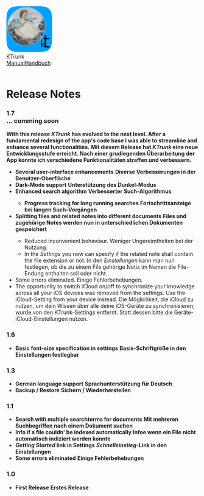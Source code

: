 <div class="logoRow">
  <div class="logoColumn logoColumnLeft">
    <img src="./../logo120.png">
  </div>
  <div class="logoColumn logoColumnRight">
    <div class="vCentered">
      <div class="logoTitle">KTrunk</div>
      <div class="logoTitle"><a href="./../Manual.html"><span class="en">Manual</span><span class="de">Handbuch</span></a></div>
      <div class="logoDescription" style="text-align: right;">&nbsp;</div>
    </div>
  </div>
</div>
<h1>
  Release Notes
</h1>

<h3>1.7<br>... comming soon</h3>
<span class="en"><b>With this release <i><b>KTrunk</b></i> has evolved to the next level. After a fundamental redesign of the app's code base I was able to streamline and enhance several functionalities.</b></span>
<span class="de"><b>Mit diesem Release hat <i><b>KTrunk</b></i> eine neue Entwicklungsstufe erreicht. Nach einer grudlegenden Überarbeitung der App konnte ich verschiedene Funktionalitäten straffen und verbessern.</b></span>
<ul>
  <li>
    <span class="en"><b>Several user-interface enhancements</b></span>
    <span class="de"><b>Diverse Verbesserungen in der Benutzer-Oberfläche</b></span>
  </li>
  <li>
    <span class="en"><b>Dark-Mode support</b></span>
    <span class="de"><b>Unterstützung des Dunkel-Modus</b></span>
  </li>
  <li>
    <span class="en"><b>Enhanced search algorithm</b></span>
    <span class="de"><b>Verbesserter Such-Algorithmus</b></span>
  </li>
  <ul>
    <li>
      <span class="en"><b>Progress tracking for long running searches</b></span>
      <span class="de"><b>Fortschrittsanzeige bei langen Such-Vorgängen</b></span>
    </li>
  </ul>
  <li>
    <span class="en"><b>Splitting files and related notes into different documents</b></span>
    <span class="de"><b>Files und zugehörige Notes werden nun in unterschiedlichen Dokumenten gespeichert</b></span>
  </li>
  <ul>
    <li>
      <span class="en">Reduced inconvenient behaviour.</span>
      <span class="de">Weniger Ungereimtheiten bei der Nutzung.</span>
    </li>
    <li>
      <span class="en">In the <i>Settings</i> you now can specify if the related note shall contain the file extension or not.</span>
      <span class="de">In den <i>Einstellungen</i> kann man nun festlegen, ob die zu einem File gehörige Notiz im Namen die File-Endung enthalten soll oder nicht.</span>
    </li>
  </ul>
  <li>
    <span class="en">Some errors eliminated.</span>
    <span class="de">Einige Fehlerbehebungen.</span>
  </li>
  <li>
    <span class="en">The opportunity to switch iCloud on/off to synchronize your knowledge across all your iOS devices was removed from the settings. Use the iCloud-Setting from your device instead.</span>
    <span class="de">Die Möglichkeit, die iCloud zu nutzen, um dein Wissen über alle deine iOS-Geräte zu synchronisieren, wurde von den KTrunk-Settings entfernt. Statt dessen bitte die Geräte-iCloud-Einstellungen nutzen.</span>
  </li>
</ul>

<h3>1.6</h3>
<ul>
  <li>
    <span class="en"><b>Basic font-size specification in settings</b></span>
    <span class="de"><b>Basis-Schriftgröße in den Einstellungen festlegbar</b></span>
  </li>
</ul>

<h3>1.3</h3>
<ul>
  <li>
    <span class="en"><b>German language support</b></span>
    <span class="de"><b>Sprachunterstützung für Deutsch</b></span>
  </li>
  <li>
    <span class="en"><b>Backup / Restore</b></span>
    <span class="de"><b>Sichern / Wiederherstellen</b></span>
  </li>
</ul>

<h3>1.1</h3>
<ul>
  <li>
    <span class="en"><b>Search with multiple searchterms for documents</b></span>
    <span class="de"><b>Mit mehreren Suchbegriffen nach einem Dokument suchen</b></span>
  </li>
  <li>
    <span class="en"><b>Info if a file couldn' be indexed automatically</b></span>
    <span class="de"><b>Infoe wenn ein File nicht automatisch indiziert werden konnte</b></span>
  </li>
  <li>
    <span class="en"><b><i>Getting Started</i> link in Settings</b></span>
    <span class="de"><b><i>Schnelleinstieg</i>-Link in den Einstellungen</b></span>
  </li>
  <li>
    <span class="en"><b>Some errors eliminated</b></span>
    <span class="de"><b>Einige Fehlerbehebungen</b></span>
  </li>
</ul>

<h3>1.0</h3>
<ul>
  <li>
    <span class="en"><b>First Release</b></span>
    <span class="de"><b>Erstes Release</b></span>
  </li>
</ul>
